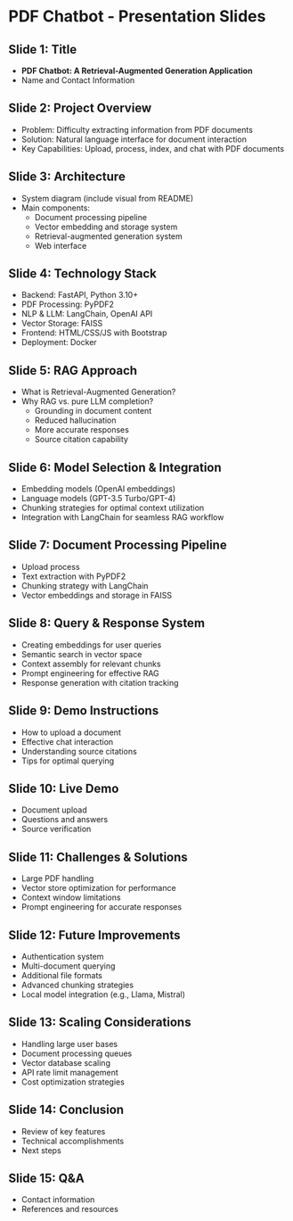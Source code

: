 # PDF Chatbot - Presentation Slides

## Slide 1: Title
- **PDF Chatbot: A Retrieval-Augmented Generation Application**
- Name and Contact Information

## Slide 2: Project Overview
- Problem: Difficulty extracting information from PDF documents
- Solution: Natural language interface for document interaction
- Key Capabilities: Upload, process, index, and chat with PDF documents

## Slide 3: Architecture
- System diagram (include visual from README)
- Main components:
  - Document processing pipeline
  - Vector embedding and storage system
  - Retrieval-augmented generation system
  - Web interface

## Slide 4: Technology Stack
- Backend: FastAPI, Python 3.10+
- PDF Processing: PyPDF2
- NLP & LLM: LangChain, OpenAI API
- Vector Storage: FAISS
- Frontend: HTML/CSS/JS with Bootstrap
- Deployment: Docker

## Slide 5: RAG Approach
- What is Retrieval-Augmented Generation?
- Why RAG vs. pure LLM completion?
  - Grounding in document content
  - Reduced hallucination
  - More accurate responses
  - Source citation capability

## Slide 6: Model Selection & Integration
- Embedding models (OpenAI embeddings)
- Language models (GPT-3.5 Turbo/GPT-4)
- Chunking strategies for optimal context utilization
- Integration with LangChain for seamless RAG workflow

## Slide 7: Document Processing Pipeline
- Upload process
- Text extraction with PyPDF2
- Chunking strategy with LangChain
- Vector embeddings and storage in FAISS

## Slide 8: Query & Response System
- Creating embeddings for user queries
- Semantic search in vector space
- Context assembly for relevant chunks
- Prompt engineering for effective RAG
- Response generation with citation tracking

## Slide 9: Demo Instructions
- How to upload a document
- Effective chat interaction
- Understanding source citations
- Tips for optimal querying

## Slide 10: Live Demo
- Document upload
- Questions and answers
- Source verification

## Slide 11: Challenges & Solutions
- Large PDF handling
- Vector store optimization for performance
- Context window limitations
- Prompt engineering for accurate responses

## Slide 12: Future Improvements
- Authentication system
- Multi-document querying
- Additional file formats
- Advanced chunking strategies
- Local model integration (e.g., Llama, Mistral)

## Slide 13: Scaling Considerations
- Handling large user bases
- Document processing queues
- Vector database scaling
- API rate limit management
- Cost optimization strategies

## Slide 14: Conclusion
- Review of key features
- Technical accomplishments
- Next steps

## Slide 15: Q&A
- Contact information
- References and resources 
